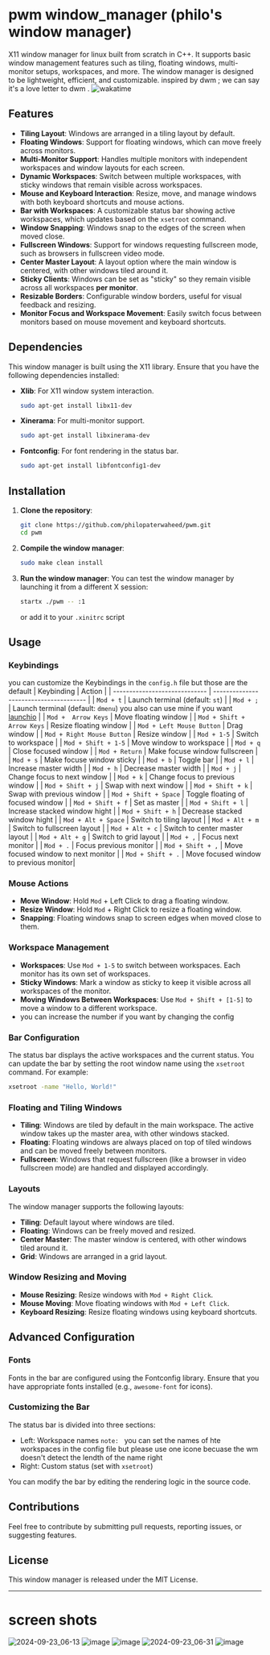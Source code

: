 # pwm window_manager (philo's window manager)
X11 window manager for linux built from scratch in C++. It supports basic window management features such as tiling, floating windows, multi-monitor setups, workspaces, and more. The window manager is designed to be lightweight, efficient, and customizable.
inspired by dwm ; we can say it's a love letter to dwm  . 
![wakatime](https://wakatime.com/badge/user/0f89acde-73e3-4e5a-b142-f273fd933144/project/c29b98b2-64ec-44a4-a4e5-dff25fc505e7.svg)


## Features

- **Tiling Layout**: Windows are arranged in a tiling layout by default.
- **Floating Windows**: Support for floating windows, which can move freely across monitors.
- **Multi-Monitor Support**: Handles multiple monitors with independent workspaces and window layouts for each screen.
- **Dynamic Workspaces**: Switch between multiple workspaces, with sticky windows that remain visible across workspaces.
- **Mouse and Keyboard Interaction**: Resize, move, and manage windows with both keyboard shortcuts and mouse actions.
- **Bar with Workspaces**: A customizable status bar showing active workspaces, which updates based on the `xsetroot` command.
- **Window Snapping**: Windows snap to the edges of the screen when moved close.
- **Fullscreen Windows**: Support for windows requesting fullscreen mode, such as browsers in fullscreen video mode.
- **Center Master Layout**: A layout option where the main window is centered, with other windows tiled around it.
- **Sticky Clients**: Windows can be set as "sticky" so they remain visible across all workspaces **per monitor**.
- **Resizable Borders**: Configurable window borders, useful for visual feedback and resizing.
- **Monitor Focus and Workspace Movement**: Easily switch focus between monitors based on mouse movement and keyboard shortcuts.


## Dependencies

This window manager is built using the X11 library. Ensure that you have the following dependencies installed:

- **Xlib**: For X11 window system interaction.
  ```bash
  sudo apt-get install libx11-dev
  ```
- **Xinerama**: For multi-monitor support.
  ```bash
  sudo apt-get install libxinerama-dev
  ```
- **Fontconfig**: For font rendering in the status bar.
  ```bash
  sudo apt-get install libfontconfig1-dev
  ```

## Installation

1. **Clone the repository**:
   ```bash
   git clone https://github.com/philopaterwaheed/pwm.git
   cd pwm
   ```

2. **Compile the window manager**:
   ```bash
   sudo make clean install
   ```

3. **Run the window manager**:
   You can test the window manager by launching it from a different X session:
   ```bash
   startx ./pwm -- :1
   ```
   or add it to your `.xinitrc` script

## Usage

### Keybindings
you can customize the Keybindings in the `config.h` file 
but those are the default 
| Keybinding                    | Action                                 |
| ----------------------------- | -------------------------------------- |
| `Mod + t`                     | Launch terminal (default: `st`)        |
| `Mod + ;`                     | Launch terminal (default: `dmenu`) you also can use mine if you want [launchio](https://github.com/philopaterwaheed/launchio.git)                       |
| `Mod +  Arrow Keys`           | Move floating window                   |
| `Mod + Shift + Arrow Keys`    | Resize floating window                 |
| `Mod + Left Mouse Button`     | Drag window                            |
| `Mod + Right Mouse Button`    | Resize window                          |
| `Mod + 1-5`                   | Switch to workspace                    |
| `Mod + Shift + 1-5`           | Move window to workspace               |
| `Mod + q`                     | Close focused window                   |
| `Mod + Return`                | Make focuse window fullscreen          |
| `Mod + s`                     | Make focuse window sticky              |
| `Mod + b`                     | Toggle bar                             |
| `Mod + l`                     | Increase master width                  |
| `Mod + h`                     | Decrease master width                  |
| `Mod + j`                     | Change focus to next window            |
| `Mod + k`                     | Change focus to previous window        |
| `Mod + Shift + j`             | Swap with next window                  |
| `Mod + Shift + k`             | Swap with previous window              |
| `Mod + Shift + Space`         | Toggle floating of focused window      |
| `Mod + Shift + f`             | Set as master                          |
| `Mod + Shift + l`             | Increase stacked window hight          |
| `Mod + Shift + h`             | Decrease stacked window hight          |
| `Mod + Alt + Space`           | Switch to tiling layout                |
| `Mod + Alt + m`               | Switch to fullscreen layout            |
| `Mod + Alt + c`               | Switch to center master layout         |
| `Mod + Alt + g`               | Switch to grid layout                  |
| `Mod + ,`                     | Focus next monitor                     |
| `Mod + .`                     | Focus previous monitor                 |
| `Mod + Shift + ,`             | Move focused window to next monitor    |
| `Mod + Shift + .`             | Move focused window to previous monitor|
### Mouse Actions

- **Move Window**: Hold `Mod` + Left Click to drag a floating window.
- **Resize Window**: Hold `Mod` + Right Click to resize a floating window.
- **Snapping**: Floating windows snap to screen edges when moved close to them.

### Workspace Management

- **Workspaces**: Use `Mod + 1-5` to switch between workspaces. Each monitor has its own set of workspaces.
- **Sticky Windows**: Mark a window as sticky to keep it visible across all workspaces of the monitor.
- **Moving Windows Between Workspaces**: Use `Mod + Shift + [1-5]` to move a window to a different workspace.
- you can increase the number if you want by changing the config 
### Bar Configuration

The status bar displays the active workspaces and the current status. You can update the bar by setting the root window name using the `xsetroot` command. For example:
```bash
xsetroot -name "Hello, World!"
```


### Floating and Tiling Windows

- **Tiling**: Windows are tiled by default in the main workspace. The active window takes up the master area, with other windows stacked.
- **Floating**: Floating windows are always placed on top of tiled windows and can be moved freely between monitors.
- **Fullscreen**: Windows that request fullscreen (like a browser in video fullscreen mode) are handled and displayed accordingly.

### Layouts

The window manager supports the following layouts:

- **Tiling**: Default layout where windows are tiled.
- **Floating**: Windows can be freely moved and resized.
- **Center Master**: The master window is centered, with other windows tiled around it.
- **Grid**: Windows are arranged in a grid layout.

### Window Resizing and Moving

- **Mouse Resizing**: Resize windows with `Mod + Right Click`.
- **Mouse Moving**: Move floating windows with `Mod + Left Click`.
- **Keyboard Resizing**: Resize floating windows using keyboard shortcuts.

## Advanced Configuration

### Fonts

Fonts in the bar are configured using the Fontconfig library. Ensure that you have appropriate fonts installed (e.g., `awesome-font` for icons).

### Customizing the Bar

The status bar is divided into three sections:
- Left: Workspace names `note: ` you can set the names of hte workspaces in the config file but please use one icone becuase the wm doesn't detect the lendth of the name right 
- Right: Custom status (set with `xsetroot`)


You can modify the bar by editing the rendering logic in the source code.


## Contributions

Feel free to contribute by submitting pull requests, reporting issues, or suggesting features.

## License

This window manager is released under the MIT License.

---

# screen shots
![2024-09-23_06-13](https://github.com/user-attachments/assets/0010defd-ab08-4cd8-a8f7-86ba099cab38)
![image](https://github.com/user-attachments/assets/a341bdf3-652e-4808-9870-92d19aef1527)
![image](https://github.com/user-attachments/assets/98850e65-9f77-4f7f-9ff8-45081194c163)
![2024-09-23_06-31](https://github.com/user-attachments/assets/9a10e87a-3362-4b32-908a-c93297595b50)
![image](https://github.com/user-attachments/assets/0ba06944-b0ba-46ce-8c52-3a8f41ae4a80)

